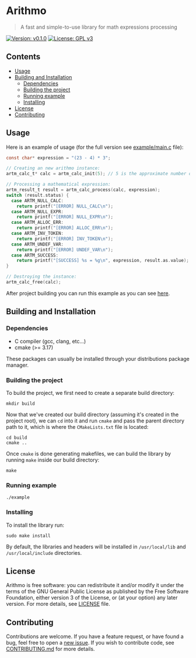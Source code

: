 # Arithmo
> A fast and simple-to-use library for math expressions processing

[![Version: v0.1.0](https://img.shields.io/badge/version-v0.1.0-blue)](https://vstan02.github.io/arithmo)
[![License: GPL v3](https://img.shields.io/badge/license-GPL%20v3-blue.svg)](http://www.gnu.org/licenses/gpl-3.0)

## Contents
- [Usage](#usage)
- [Building and Installation](#building-and-installation)
    - [Dependencies](#dependencies)
    - [Building the project](#building-the-project)
    - [Running example](#running-example)
    - [Installing](#installing)
- [License](#license)
- [Contributing](#contributing)

## Usage
Here is an example of usage (for the full version see [example/main.c](https://github.com/vstan02/arithmo/blob/master/example/main.c) file):
```c
const char* expression = "(23 - 4) * 3";

// Creating an new arithmo instance:
artm_calc_t* calc = artm_calc_init(5); // 5 is the approximate number of variables that will be used

// Processing a mathematical expression:
artm_result_t result = artm_calc_process(calc, expression);
switch (result.status) {
  case ARTM_NULL_CALC:
    return printf("[ERROR] NULL_CALC\n");
  case ARTM_NULL_EXPR:
    return printf("[ERROR] NULL_EXPR\n");
  case ARTM_ALLOC_ERR:
    return printf("[ERROR] ALLOC_ERR\n");
  case ARTM_INV_TOKEN:
    return printf("[ERROR] INV_TOKEN\n");
  case ARTM_UNDEF_VAR:
    return printf("[ERROR] UNDEF_VAR\n");
  case ARTM_SUCCESS:
    return printf("[SUCCESS] %s = %g\n", expression, result.as.value);
}

// Destroying the instance:
artm_calc_free(calc);
```

After project building you can run this example as you can see [here](#running-demo).

## Building and Installation

### Dependencies
- C compiler (gcc, clang, etc...)
- cmake (>= 3.17)

These packages can usually be installed through your distributions package manager.

### Building the project
To build the project, we first need to create a separate build directory:
```
mkdir build
```

Now that we've created our build directory (assuming it's created in the project root), we can `cd` into it and run `cmake` and pass the parent directory path to it, which is where the `CMakeLists.txt` file is located:
```
cd build
cmake ..
```

Once `cmake` is done generating makefiles, we can build the library by running `make` inside our build directory:
```
make
```

### Running example
```
./example
```

### Installing
To install the library run:
```
sudo make install
```
By default, the libraries and headers will be installed in `/usr/local/lib` and `/usr/local/include` directories.

## License
Arithmo is free software: you can redistribute it and/or modify it under the terms of the GNU General Public License as published by the Free Software Foundation, either version 3 of the License, or (at your option) any later version.
For more details, see [LICENSE](https://github.com/vstan02/arithmo/blob/master/LICENSE) file.

## Contributing
Contributions are welcome.
If you have a feature request, or have found a bug, feel free to open a [new issue](https://github.com/vstan02/arithmo/issues/new).
If you wish to contribute code, see [CONTRIBUTING.md](https://github.com/vstan02/arithmo/blob/master/CONTRIBUTING.md) for more details.
